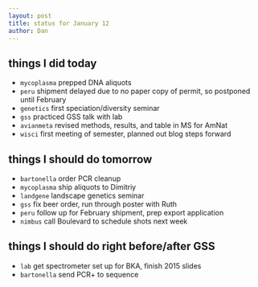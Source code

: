 ```yaml
---
layout: post
title: status for January 12
author: Dan
---
```


## things I did today
* `mycoplasma` prepped DNA aliquots
* `peru` shipment delayed due to no paper copy of permit, so postponed until February
* `genetics` first speciation/diversity seminar
* `gss` practiced GSS talk with lab
* `avianmeta` revised methods, results, and table in MS for AmNat
* `wisci` first meeting of semester, planned out blog steps forward

## things I should do tomorrow
* `bartonella` order PCR cleanup
* `mycoplasma` ship aliquots to Dimitriy
* `landgene` landscape genetics seminar
* `gss` fix beer order, run through poster with Ruth
* `peru` follow up for February shipment, prep export application
* `nimbus` call Boulevard to schedule shots next week

## things I should do right before/after GSS
* `lab` get spectrometer set up for BKA, finish 2015 slides
* `bartonella` send PCR+ to sequence

<i class='fa fa-code' style='color:pink'> </i>
